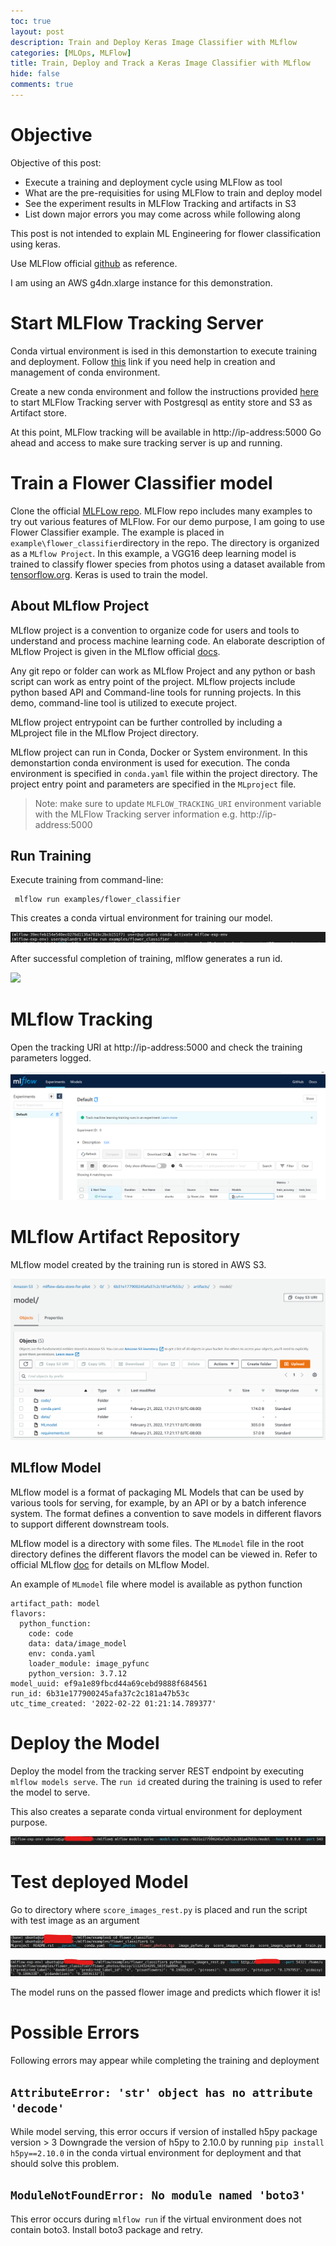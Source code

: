 ```yaml
---
toc: true
layout: post
description: Train and Deploy Keras Image Classifier with MLflow
categories: [MLOps, MLFlow]
title: Train, Deploy and Track a Keras Image Classifier with MLflow
hide: false
comments: true
---
```


# Objective

Objective of this post: 
* Execute a training and deployment cycle using MLFlow as tool
* What are the pre-requisities for using MLFlow to train and deploy model
* See the experiment results in MLFlow Tracking and artifacts in S3
* List down major errors you may come across while following along

This post is not intended to explain ML Engineering for flower classification using keras. 

Use MLFlow official [github](https://github.com/mlflow/mlflow/tree/master/examples/flower_classifier) as reference.


I am using an AWS g4dn.xlarge instance for this demonstration. 


# Start MLFlow Tracking Server

Conda virtual environment is ised in this demonstartion to execute training and deployment. Follow [this](https://www.uplandr.com/post/how-to-use-conda-for-creating-virtual-environments-and-package-management) link if you need help in creation and management of conda environment.

Create a new conda environment and follow the instructions provided [here](https://blog.uplandr.com/mlops/mlflow/2022/01/30/install-mlflow-on-aws.html) to start MLFlow Tracking server with Postgresql as entity store and S3 as Artifact store.

At this point, MLFlow tracking will be available in http://ip-address:5000
Go ahead and access to make sure tracking server is up and running.


# Train a Flower Classifier model

Clone the official [MLFLow repo](https://github.com/mlflow/mlflow). MLFlow repo includes many examples to try out various features of MLFlow. For our demo purpose, I am going to use Flower Classifier example. The example is placed in `example\flower_classifier`directory in the repo. The directory is organized as a `MLflow Project`. In this example, a VGG16 deep learning model is trained to classify flower species from photos using a dataset available from [tensorflow.org](www.tensorflow.org). Keras is used to train the model.

## About MLflow Project 

MLflow project is a convention to organize code for users and tools to understand and process machine learning code. An elaborate description of MLflow Project is given in the MLflow official [docs](https://mlflow.org/docs/latest/projects.html#project-directories).

Any git repo or folder can work as MLflow Project and any python or bash script can work as entry point of the project. MLflow projects include python based API and Command-line tools for running projects. In this demo, command-line tool is utilized to execute project.  

MLflow project entrypoint can be further controlled by including a MLproject file in the MLflow Project directory. 

MLflow project can run in Conda, Docker or System environment. In this demonstartion conda environment is used for execution. The conda environment is specified in `conda.yaml` file within the project directory. The project entry point and parameters are specified in the `MLproject` file.  


> Note: make sure to update `MLFLOW_TRACKING_URI` environment variable with the MLFlow Tracking server information e.g.  http://ip-address:5000

## Run Training 

Execute training from command-line:
```
 mlflow run examples/flower_classifier
 ```

This creates a conda virtual environment for training our model.

![](/images/2022-02-22-train-and-deploy-model-with-mlflow/image1.png)

After successful completion of training, mlflow generates a run id.

![](/images/2022-02-22-train-and-deploy-model-with-mlflow/image2.png)

# MLflow Tracking

Open the tracking URI at http://ip-address:5000 and check the training parameters logged.

![](/images/2022-02-22-train-and-deploy-model-with-mlflow/image3.png)

# MLflow Artifact Repository

MLflow model created by the training run is stored in AWS S3. 

![](/images/2022-02-22-train-and-deploy-model-with-mlflow/image7.png)

## MLflow Model

MLflow model is a format of packaging ML Models that can be used by various tools for serving, for example, by an API or by a batch inference system. The format defines a convention to save models in different flavors to support different downstream tools. 

MLflow model is a directory with some files. The `MLmodel` file in the root directory defines the different flavors the model can be viewed in. Refer to official MLflow [doc](https://mlflow.org/docs/latest/models.html#built-in-model-flavors) for details on MLflow Model.

An example of `MLmodel` file where model is available as python function

```
artifact_path: model
flavors:
  python_function:
    code: code
    data: data/image_model
    env: conda.yaml
    loader_module: image_pyfunc
    python_version: 3.7.12
model_uuid: ef9a1e89fbcd44a69cebd9888f684561
run_id: 6b31e177900245afa37c2c181a47b53c
utc_time_created: '2022-02-22 01:21:14.789377'

```

# Deploy the Model 

Deploy the model from the tracking server REST endpoint by executing `mlflow models serve`. The `run id` created during the training is used to refer the model to serve. 

This also creates a separate conda virtual environment for deployment purpose.

![](/images/2022-02-22-train-and-deploy-model-with-mlflow/image4.png)

# Test deployed Model

Go to directory where `score_images_rest.py` is placed and run the script with test image as an argument

![](/images/2022-02-22-train-and-deploy-model-with-mlflow/image5.png)

![](/images/2022-02-22-train-and-deploy-model-with-mlflow/image6.png)

The model runs on the passed flower image and predicts which flower it is!

# Possible Errors

Following errors may appear while completing the training and deployment

## `AttributeError: 'str' object has no attribute 'decode'`

While model serving, this error occurs if version of installed h5py package version > 3 
Downgrade the version of h5py to 2.10.0 by running `pip install h5py==2.10.0` in the conda virtual environment for deployment and that should solve this problem. 

## `ModuleNotFoundError: No module named 'boto3'`

This error occurs during `mlflow run` if the virtual environment does not contain boto3. Install boto3 package and retry. 
